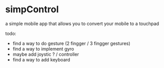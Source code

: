 # simpControl
a simple mobile app that allows you to convert your mobile to a touchpad

todo:
- find a way to do gesture (2 fingger / 3 fingger gestures)
- find a way to implement gyro
- maybe add joystic ? / controller
- find a way to add keyboard
